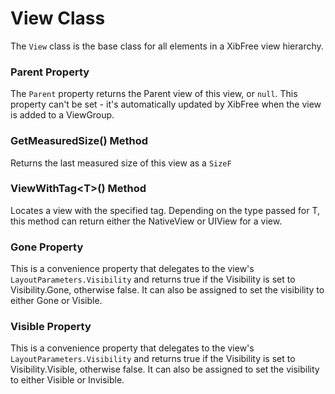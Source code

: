 # View Class


The `View` class is the base class for all elements in a XibFree view hierarchy.

### Parent Property

The `Parent` property returns the Parent view of this view, or `null`.  This property can't be set - it's automatically updated by XibFree when the view is added to a ViewGroup.

### GetMeasuredSize() Method

Returns the last measured size of this view as a `SizeF`

### ViewWithTag&lt;T&gt;() Method

Locates a view with the specified tag.  Depending on the type passed for T, this method can return either the NativeView or UIView for a view.

### Gone Property

This is a convenience property that delegates to the view's `LayoutParameters.Visibility` and returns true if the Visibility is set to Visibility.Gone, otherwise false.  It can also be assigned to set the visibility to either Gone or Visible.

### Visible Property

This is a convenience property that delegates to the view's `LayoutParameters.Visibility` and returns true if the Visibility is set to Visibility.Visible, otherwise false.  It can also be assigned to set the visibility to either Visible or Invisible.



